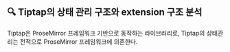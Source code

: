 ## 🔍 Tiptap의 상태 관리 구조와 extension 구조 분석

Tiptap은 ProseMirror 프레임워크 기반으로 동작하는 라이브러리로, Tiptap의 상태관리는 전적으로 ProseMirror 프레임워크에 의존한다.
